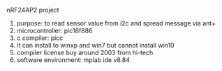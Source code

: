 nRF24AP2 project
1. purpose: to read sensor value from i2c and spread message via ant+
2. microcontroller: pic16f886
3. c compiler: picc
4. it can install to winxp and win7 but cannot install win10
5. compiler license buy around 2003 from hi-tech
6. software environment: mplab ide v8.84
